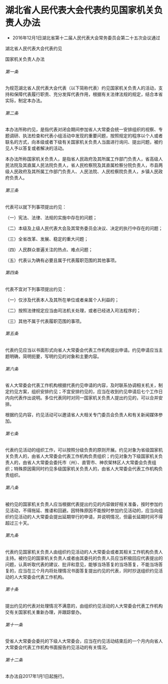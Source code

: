 # 湖北省人民代表大会代表约见国家机关负责人办法

- 2016年12月1日湖北省第十二届人民代表大会常务委员会第二十五次会议通过

<!-- INFO END -->

湖北省人民代表大会代表约见

国家机关负责人办法

###### 第一条

为规范湖北省人民代表大会代表（以下简称代表）约见国家机关负责人的活动，支持和保障代表履行职责、充分发挥代表作用，根据有关法律法规的规定，结合本省实际，制定本办法。

###### 第二条

本办法所称约见，是指代表对闭会期间参加省人大常委会统一安排组织的视察、专题调研、执法检查和代表小组活动中发现的重要问题，按照规定的程序以个人或者联名的方式，向本级或者下级有关国家机关负责人当面进行询问、提出问题，被约见人予以答复或者解决的活动。

本办法所称国家机关负责人，是指省人民政府及其所属工作部门负责人，省高级人民法院及其直属人民法院负责人，省人民检察院及其直属检察分院负责人，市县两级人民政府及其所属工作部门负责人、人民法院、人民检察院负责人，乡镇人民政府负责人。

###### 第三条

代表可以就下列事项提出约见：

（一）宪法、法律、法规的实施中存在的问题；

（二）本级及上级人民代表大会及其常务委员会决议、决定的执行中存在的问题；

（三）全省改革、发展、稳定的重大问题；

（四）人民群众普遍关注的热点、难点问题；

（五）代表认为确有必要且属于代表履职范围的其他事项。

###### 第四条

代表不宜对下列事项提出约见：

（一）仅涉及代表本人及其所在单位或者亲属个人利益的；

（二）按照法律规定应当由司法机关处理，或者已经进入司法程序的；

（三）其他不属于代表履职范围的事项。

###### 第五条

代表约见应当以书面形式向省人大常委会代表工作机构提出申请。约见申请应当主题明确，简明扼要，写明约见的对象和主要内容。

###### 第六条

省人大常委会代表工作机构根据代表约见申请的内容，及时联系协调相关机关，制定约见方案，组织安排约见；不宜安排约见的，应当在收到约见申请后七个工作日内向代表作出说明。多位代表同时对同一国家机关负责人提出约见的，可以合并安排。

根据约见内容，约见活动可以邀请省人大相关专门委员会负责人和有关新闻媒体参加。

###### 第七条

代表约见活动的组织工作，可以按照分级负责的原则开展。约见对象为省级国家机关负责人的，由省人大常委会代表工作机构负责组织；约见对象为下级国家机关负责人的，由省人大常委会委托市（州）、直管市、神农架林区人大常委会负责组织；特殊原因需同时约见多级国家机关负责人的，由省人大常委会代表工作机构负责组织。

###### 第八条

被约见的国家机关负责人应当根据代表提出约见的内容做好相关准备，按时参加约见活动，不得拖延、推诿和回避。因特殊原因不能按时参加约见活动的，应当向组织约见活动的人大常委会提出延期举行的申请，并说明情况，但最长延期时间不得超过三十天。

###### 第九条

代表约见国家机关负责人由组织约见活动的人大常委会或者其相关工作机构负责人主持。被约见的国家机关负责人或者由其委托的负责人员应当积极回应代表提出的问题，认真听取代表的建议、批评和意见，能够当场答复的当场答复，不能当场答复的，应当在三个月内将处理情况书面答复提出约见的代表，同时抄送组织约见活动的人大常委会代表工作机构。

###### 第十条

提出约见的代表对处理情况不满意的，由组织约见活动的人大常委会代表工作机构交有关国家机关重新办理，并跟踪督办。

###### 第十一条

受省人大常委会委托的下级人大常委会，应当在约见活动结束后的一个月内向省人大常委会代表工作机构书面报告约见活动的有关情况。

###### 第十二条

本办法自2017年1月1日起施行。
